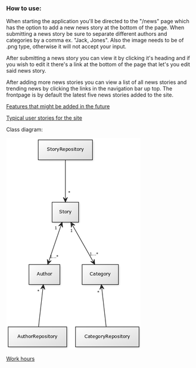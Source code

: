 ### How to use:
When starting the application you'll be directed to the "/news" page which has the option to add a new news story at the bottom of the page. When submitting a news story be sure to separate different authors and categories by a comma ex. "Jack, Jones". Also the image needs to be of .png type, otherwise it will not accept your input.

After submitting a news story you can view it by clicking it's heading and if you wish to edit it there's a link at the bottom of the page that let's you edit said news story.

After adding more news stories you can view a list of all news stories and trending news by clicking the links in the navigation bar up top. The frontpage is by default the latest five news stories added to the site.

[Features that might be added in the future](https://github.com/ollikehy/NewsSiteApplication/blob/master/documentation/FMAITF.md)

[Typical user stories for the site](https://github.com/ollikehy/NewsSiteApplication/blob/master/documentation/TUS.md)

Class diagram:

![Class diagram](https://raw.githubusercontent.com/ollikehy/NewsSiteApplication/master/documentation/classdiagram.png)

[Work hours](https://github.com/ollikehy/NewsSiteApplication/blob/master/documentation/workhours.md)